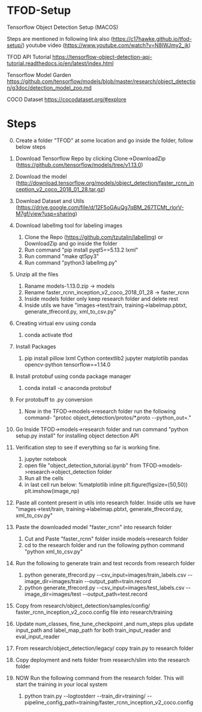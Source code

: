 # TFOD-Setup

Tensorflow Object Detection Setup (MACOS)

Steps are mentioned in following link also (https://c17hawke.github.io/tfod-setup/)
youtube video (https://www.youtube.com/watch?v=N8lWJmy2_jk)

TFOD API Tutorial
https://tensorflow-object-detection-api-tutorial.readthedocs.io/en/latest/index.html

Tensorflow Model Garden
https://github.com/tensorflow/models/blob/master/research/object_detection/g3doc/detection_model_zoo.md

COCO Dataset
https://cocodataset.org/#explore


Steps
======
0. Create a folder "TFOD" at some location and go inside the folder, follow below steps
1. Download Tensorflow Repo by clicking Clone->DownloadZip
(https://github.com/tensorflow/models/tree/v1.13.0)
2. Download the model 
(http://download.tensorflow.org/models/object_detection/faster_rcnn_inception_v2_coco_2018_01_28.tar.gz)
3. Download Dataset and Utils
(https://drive.google.com/file/d/12F5oGAuQg7qBM_267TCMt_rlorV-M7gf/view?usp=sharing)
4. Download labelImg tool for labeling images
    1. Clone the Repo (https://github.com/tzutalin/labelImg) or DownloadZip and go inside the folder
    2. Run command "pip install pyqt5==5.13.2 lxml"
    3. Run command "make qt5py3"
    4. Run command "python3 labelImg.py"
5. Unzip all the files 
    1. Raname models-1.13.0.zip -> models
    2. Rename faster_rcnn_inception_v2_coco_2018_01_28 -> faster_rcnn
    3. Inside models folder only keep research folder and delete rest
    4. Inside utils we have "images->test/train, training->labelmap.pbtxt, generate_tfrecord.py, xml_to_csv.py"
    
6. Creating virtual env using conda
    1. conda activate tfod
7. Install Packages
    1. pip install pillow lxml Cython contextlib2 jupyter matplotlib pandas opencv-python tensorflow==1.14.0
8. Install protobuf using conda package manager
    1. conda install -c anaconda protobuf
9. For protobuff to .py conversion
    1. Now in the TFOD->models->research folder run the following command- "protoc object_detection/protos/*.proto --python_out=."
10. Go Inside TFOD->models->research folder and run command "python setup.py install" for installing object detection API
11. Verification step to see if everything so far is working fine.
    1. jupyter notebook
    2. open file "object_detection_tutorial.ipynb" from TFOD->models->research->object_detection folder
    3. Run all the cells
    4. in last cell run below:
            %matplotlib inline
            plt.figure(figsize=(50,50))
            plt.imshow(image_np)
12. Paste all content present in utils into research folder. 
    Inside utils we have "images->test/train, training->labelmap.pbtxt, generate_tfrecord.py, xml_to_csv.py"
13. Paste the downloaded model "faster_rcnn" into research folder
    1. Cut and Paste "faster_rcnn" folder inside models->research folder
    2. cd to the research folder and run the following python command "python xml_to_csv.py"
14. Run the following to generate train and test records from research folder
    1. python generate_tfrecord.py --csv_input=images/train_labels.csv --image_dir=images/train --output_path=train.record
    2. python generate_tfrecord.py --csv_input=images/test_labels.csv --image_dir=images/test --output_path=test.record
15. Copy from research/object_detection/samples/config/ faster_rcnn_inception_v2_coco.config file into research/training
16. Update num_classes, fine_tune_checkpoint ,and num_steps plus update input_path and label_map_path for both train_input_reader and eval_input_reader
17. From research/object_detection/legacy/ copy train.py to research folder
18. Copy deployment and nets folder from research/slim into the research folder
19. NOW Run the following command from the research folder. This will start the training in your local system
    1. python train.py --logtostderr --train_dir=training/ --pipeline_config_path=training/faster_rcnn_inception_v2_coco.config





    
